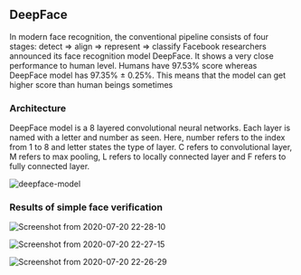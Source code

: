 ## DeepFace
In modern face recognition, the conventional pipeline consists of four stages: detect ⇒ align ⇒ represent ⇒ classify
Facebook researchers announced its face recognition model DeepFace. It shows a very close performance to human level. Humans have 97.53% score whereas DeepFace model has 97.35% ± 0.25%. This means that the model can get higher score than human beings sometimes

### Architecture
DeepFace model is a 8 layered convolutional neural networks. Each layer is named with a letter and number as seen. Here, number refers to the index from 1 to 8 and letter states the type of layer. C refers to convolutional layer, M refers to max pooling, L refers to locally connected layer and F refers to fully connected layer.

![deepface-model](https://user-images.githubusercontent.com/50628520/87941595-19470000-cabb-11ea-88cb-9ba805451a24.png)


### Results of simple face verification

![Screenshot from 2020-07-20 22-28-10](https://user-images.githubusercontent.com/50628520/87965988-566fba00-cadc-11ea-81bb-49cba588540b.png)


![Screenshot from 2020-07-20 22-27-15](https://user-images.githubusercontent.com/50628520/87966030-66879980-cadc-11ea-8cca-0d86591cac6c.png)


![Screenshot from 2020-07-20 22-26-29](https://user-images.githubusercontent.com/50628520/87966092-77380f80-cadc-11ea-8bb4-28153214cfa1.png)
